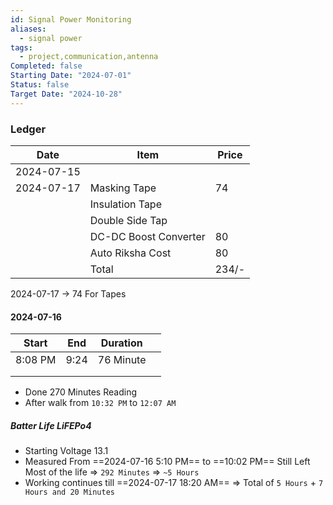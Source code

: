 ```yaml
---
id: Signal Power Monitoring
aliases:
  - signal power
tags:
  - project,communication,antenna
Completed: false
Starting Date: "2024-07-01"
Status: false
Target Date: "2024-10-28"
---
```


### Ledger

| Date       | Item                  | Price |
| ---------- | --------------------- | ----- |
| 2024-07-15 |                       |       |
| 2024-07-17 | Masking Tape          | 74    |
|            | Insulation Tape       |       |
|            | Double Side Tap       |       |
|            | DC-DC Boost Converter | 80    |
|            | Auto Riksha Cost      | 80    |
|            | Total                 | 234/- |

2024-07-17 -> 74 For Tapes

#### 2024-07-16

| Start   | End  | Duration  |     |
| ------- | ---- | --------- | --- |
| 8:08 PM | 9:24 | 76 Minute |     |
|         |      |           |     |
|         |      |           |     |

- Done 270 Minutes Reading
- After walk from `10:32 PM` to `12:07 AM`

##### Batter Life LiFEPo4

- Starting Voltage 13.1
- Measured From ==2024-07-16 5:10 PM== to ==10:02 PM== Still Left Most of the life => `292 Minutes` => `~5 Hours`
- Working continues till ==2024-07-17 18:20 AM== => Total of `5 Hours` + `7 Hours and 20 Minutes `
